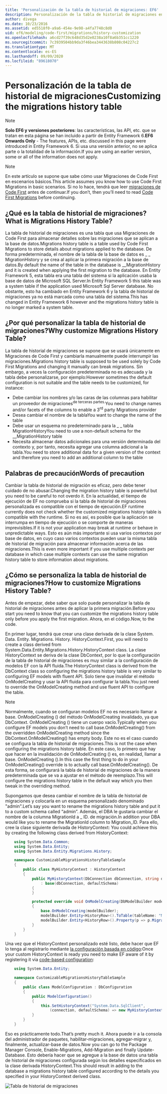 ```yaml
---
title: 'Personalización de la tabla de historial de migraciones: EF6'
description: Personalización de la tabla de historial de migraciones en Entity Framework 6
author: divega
ms.date: 10/23/2016
ms.assetid: ed5518f0-a9a6-454e-9e98-a4fa7748c8d0
uid: ef6/modeling/code-first/migrations/history-customization
ms.openlocfilehash: a6cd27f39c648d35d2e0238a10f8a6b351cc1220
ms.sourcegitcommit: 7c3939504bb9da3f46bea3443638b808c04227c2
ms.translationtype: MT
ms.contentlocale: es-ES
ms.lasthandoff: 09/09/2020
ms.locfileid: "89618070"
---
```

# <a name="customizing-the-migrations-history-table"></a><span data-ttu-id="dc894-103">Personalización de la tabla de historial de migraciones</span><span class="sxs-lookup"><span data-stu-id="dc894-103">Customizing the migrations history table</span></span>
> [!NOTE]
> <span data-ttu-id="dc894-104">**Solo EF6 y versiones posteriores**: las características, las API, etc. que se tratan en esta página se han incluido a partir de Entity Framework 6.</span><span class="sxs-lookup"><span data-stu-id="dc894-104">**EF6 Onwards Only** - The features, APIs, etc. discussed in this page were introduced in Entity Framework 6.</span></span> <span data-ttu-id="dc894-105">Si usa una versión anterior, no se aplica parte o la totalidad de la información.</span><span class="sxs-lookup"><span data-stu-id="dc894-105">If you are using an earlier version, some or all of the information does not apply.</span></span>

> [!NOTE]
> <span data-ttu-id="dc894-106">En este artículo se supone que sabe cómo usar Migraciones de Code First en escenarios básicos.</span><span class="sxs-lookup"><span data-stu-id="dc894-106">This article assumes you know how to use Code First Migrations in basic scenarios.</span></span> <span data-ttu-id="dc894-107">Si no lo hace, tendrá que leer [migraciones de Code First](xref:ef6/modeling/code-first/migrations/index) antes de continuar.</span><span class="sxs-lookup"><span data-stu-id="dc894-107">If you don’t, then you’ll need to read [Code First Migrations](xref:ef6/modeling/code-first/migrations/index) before continuing.</span></span>

## <a name="what-is-migrations-history-table"></a><span data-ttu-id="dc894-108">¿Qué es la tabla de historial de migraciones?</span><span class="sxs-lookup"><span data-stu-id="dc894-108">What is Migrations History Table?</span></span>

<span data-ttu-id="dc894-109">La tabla de historial de migraciones es una tabla que usa Migraciones de Code First para almacenar detalles sobre las migraciones que se aplican a la base de datos.</span><span class="sxs-lookup"><span data-stu-id="dc894-109">Migrations history table is a table used by Code First Migrations to store details about migrations applied to the database.</span></span> <span data-ttu-id="dc894-110">De forma predeterminada, el nombre de la tabla de la base de datos es \_ \_ MigrationHistory y se crea al aplicar la primera migración a la base de datos.</span><span class="sxs-lookup"><span data-stu-id="dc894-110">By default the name of the table in the database is \_\_MigrationHistory and it is created when applying the first migration to the database.</span></span> <span data-ttu-id="dc894-111">En Entity Framework 5, esta tabla era una tabla del sistema si la aplicación usaba la base de datos de Microsoft SQL Server.</span><span class="sxs-lookup"><span data-stu-id="dc894-111">In Entity Framework 5 this table was a system table if the application used Microsoft Sql Server database.</span></span> <span data-ttu-id="dc894-112">No obstante, esto ha cambiado en Entity Framework 6 y la tabla de historial de migraciones ya no está marcada como una tabla del sistema.</span><span class="sxs-lookup"><span data-stu-id="dc894-112">This has changed in Entity Framework 6 however and the migrations history table is no longer marked a system table.</span></span>

## <a name="why-customize-migrations-history-table"></a><span data-ttu-id="dc894-113">¿Por qué personalizar la tabla de historial de migraciones?</span><span class="sxs-lookup"><span data-stu-id="dc894-113">Why customize Migrations History Table?</span></span>

<span data-ttu-id="dc894-114">La tabla de historial de migraciones se supone que se usará únicamente en Migraciones de Code First y cambiarla manualmente puede interrumpir las migraciones.</span><span class="sxs-lookup"><span data-stu-id="dc894-114">Migrations history table is supposed to be used solely by Code First Migrations and changing it manually can break migrations.</span></span> <span data-ttu-id="dc894-115">Sin embargo, a veces la configuración predeterminada no es adecuada y la tabla debe personalizarse, por ejemplo:</span><span class="sxs-lookup"><span data-stu-id="dc894-115">However sometimes the default configuration is not suitable and the table needs to be customized, for instance:</span></span>

-   <span data-ttu-id="dc894-116">Debe cambiar los nombres y/o las caras de las columnas para habilitar un proveedor de migraciones<sup>de terceras partes.</sup></span><span class="sxs-lookup"><span data-stu-id="dc894-116">You need to change names and/or facets of the columns to enable a 3<sup>rd</sup> party Migrations provider</span></span>
-   <span data-ttu-id="dc894-117">Desea cambiar el nombre de la tabla</span><span class="sxs-lookup"><span data-stu-id="dc894-117">You want to change the name of the table</span></span>
-   <span data-ttu-id="dc894-118">Debe usar un esquema no predeterminado para la \_ \_ tabla MigrationHistory</span><span class="sxs-lookup"><span data-stu-id="dc894-118">You need to use a non-default schema for the \_\_MigrationHistory table</span></span>
-   <span data-ttu-id="dc894-119">Necesita almacenar datos adicionales para una versión determinada del contexto y, por tanto, necesita agregar una columna adicional a la tabla.</span><span class="sxs-lookup"><span data-stu-id="dc894-119">You need to store additional data for a given version of the context and therefore you need to add an additional column to the table</span></span>

## <a name="words-of-precaution"></a><span data-ttu-id="dc894-120">Palabras de precaución</span><span class="sxs-lookup"><span data-stu-id="dc894-120">Words of precaution</span></span>

<span data-ttu-id="dc894-121">Cambiar la tabla de historial de migración es eficaz, pero debe tener cuidado de no abusar.</span><span class="sxs-lookup"><span data-stu-id="dc894-121">Changing the migration history table is powerful but you need to be careful to not overdo it.</span></span> <span data-ttu-id="dc894-122">En la actualidad, el tiempo de ejecución de EF no comprueba si la tabla de historial de migraciones personalizada es compatible con el tiempo de ejecución.</span><span class="sxs-lookup"><span data-stu-id="dc894-122">EF runtime currently does not check whether the customized migrations history table is compatible with the runtime.</span></span> <span data-ttu-id="dc894-123">Si no es así, es posible que la aplicación se interrumpa en tiempo de ejecución o se comporte de maneras imprevisibles.</span><span class="sxs-lookup"><span data-stu-id="dc894-123">If it is not your application may break at runtime or behave in unpredictable ways.</span></span> <span data-ttu-id="dc894-124">Esto es aún más importante si usa varios contextos por base de datos, en cuyo caso varios contextos pueden usar la misma tabla de historial de migración para almacenar información acerca de las migraciones.</span><span class="sxs-lookup"><span data-stu-id="dc894-124">This is even more important if you use multiple contexts per database in which case multiple contexts can use the same migration history table to store information about migrations.</span></span>

## <a name="how-to-customize-migrations-history-table"></a><span data-ttu-id="dc894-125">¿Cómo se personaliza la tabla de historial de migraciones?</span><span class="sxs-lookup"><span data-stu-id="dc894-125">How to customize Migrations History Table?</span></span>

<span data-ttu-id="dc894-126">Antes de empezar, debe saber que solo puede personalizar la tabla de historial de migraciones antes de aplicar la primera migración.</span><span class="sxs-lookup"><span data-stu-id="dc894-126">Before you start you need to know that you can customize the migrations history table only before you apply the first migration.</span></span> <span data-ttu-id="dc894-127">Ahora, en el código.</span><span class="sxs-lookup"><span data-stu-id="dc894-127">Now, to the code.</span></span>

<span data-ttu-id="dc894-128">En primer lugar, tendrá que crear una clase derivada de la clase System. Data. Entity. Migrations. History. HistoryContext.</span><span class="sxs-lookup"><span data-stu-id="dc894-128">First, you will need to create a class derived from System.Data.Entity.Migrations.History.HistoryContext class.</span></span> <span data-ttu-id="dc894-129">La clase HistoryContext se deriva de la clase DbContext, por lo que la configuración de la tabla de historial de migraciones es muy similar a la configuración de modelos EF con la API fluida.</span><span class="sxs-lookup"><span data-stu-id="dc894-129">The HistoryContext class is derived from the DbContext class so configuring the migrations history table is very similar to configuring EF models with fluent API.</span></span> <span data-ttu-id="dc894-130">Solo tiene que invalidar el método OnModelCreating y usar la API fluida para configurar la tabla.</span><span class="sxs-lookup"><span data-stu-id="dc894-130">You just need to override the OnModelCreating method and use fluent API to configure the table.</span></span>

>[!NOTE]
> <span data-ttu-id="dc894-131">Normalmente, cuando se configuran modelos EF no es necesario llamar a base. OnModelCreating () del método OnModelCreating invalidado, ya que DbContext. OnModelCreating () tiene un cuerpo vacío.</span><span class="sxs-lookup"><span data-stu-id="dc894-131">Typically when you configure EF models you don’t need to call base.OnModelCreating() from the overridden OnModelCreating method since the DbContext.OnModelCreating() has empty body.</span></span> <span data-ttu-id="dc894-132">Este no es el caso cuando se configura la tabla de historial de migraciones.</span><span class="sxs-lookup"><span data-stu-id="dc894-132">This is not the case when configuring the migrations history table.</span></span> <span data-ttu-id="dc894-133">En este caso, lo primero que hay que hacer en la invalidación de OnModelCreating () es, en realidad, llamar a base. OnModelCreating ().</span><span class="sxs-lookup"><span data-stu-id="dc894-133">In this case the first thing to do in your OnModelCreating() override is to actually call base.OnModelCreating().</span></span> <span data-ttu-id="dc894-134">De esta forma, se configurará la tabla de historial de migraciones de la manera predeterminada que se va a ajustar en el método de reemplazo.</span><span class="sxs-lookup"><span data-stu-id="dc894-134">This will configure the migrations history table in the default way which you then tweak in the overriding method.</span></span>

<span data-ttu-id="dc894-135">Supongamos que desea cambiar el nombre de la tabla de historial de migraciones y colocarla en un esquema personalizado denominado "admin".</span><span class="sxs-lookup"><span data-stu-id="dc894-135">Let’s say you want to rename the migrations history table and put it to a custom schema called “admin”.</span></span> <span data-ttu-id="dc894-136">Además, el DBA le gustaría cambiar el nombre de la columna MigrationId a \_ ID. de migración.</span><span class="sxs-lookup"><span data-stu-id="dc894-136">In addition your DBA would like you to rename the MigrationId column to Migration\_ID.</span></span> <span data-ttu-id="dc894-137">Para ello, cree la clase siguiente derivada de HistoryContext:</span><span class="sxs-lookup"><span data-stu-id="dc894-137"> You could achieve this by creating the following class derived from HistoryContext:</span></span>

``` csharp
    using System.Data.Common;
    using System.Data.Entity;
    using System.Data.Entity.Migrations.History;

    namespace CustomizableMigrationsHistoryTableSample
    {
        public class MyHistoryContext : HistoryContext
        {
            public MyHistoryContext(DbConnection dbConnection, string defaultSchema)
                : base(dbConnection, defaultSchema)
            {
            }

            protected override void OnModelCreating(DbModelBuilder modelBuilder)
            {
                base.OnModelCreating(modelBuilder);
                modelBuilder.Entity<HistoryRow>().ToTable(tableName: "MigrationHistory", schemaName: "admin");
                modelBuilder.Entity<HistoryRow>().Property(p => p.MigrationId).HasColumnName("Migration_ID");
            }
        }
    }
```

<span data-ttu-id="dc894-138">Una vez que el HistoryContext personalizado esté listo, debe hacer que EF lo tenga al registrarlo mediante [la configuración basada en código](https://msdn.com/data/jj680699):</span><span class="sxs-lookup"><span data-stu-id="dc894-138">Once your custom HistoryContext is ready you need to make EF aware of it by registering it via [code-based configuration](https://msdn.com/data/jj680699):</span></span>

``` csharp
    using System.Data.Entity;

    namespace CustomizableMigrationsHistoryTableSample
    {
        public class ModelConfiguration : DbConfiguration
        {
            public ModelConfiguration()
            {
                this.SetHistoryContext("System.Data.SqlClient",
                    (connection, defaultSchema) => new MyHistoryContext(connection, defaultSchema));
            }
        }
    }
```

<span data-ttu-id="dc894-139">Eso es prácticamente todo.</span><span class="sxs-lookup"><span data-stu-id="dc894-139">That’s pretty much it.</span></span> <span data-ttu-id="dc894-140">Ahora puede ir a la consola del administrador de paquetes, habilitar-migraciones, agregar-migrar y, finalmente, actualizar-base de datos.</span><span class="sxs-lookup"><span data-stu-id="dc894-140">Now you can go to the Package Manager Console, Enable-Migrations, Add-Migration and finally Update-Database.</span></span> <span data-ttu-id="dc894-141">Esto debería hacer que se agregue a la base de datos una tabla de historial de migraciones configurada según los detalles especificados en la clase derivada HistoryContext.</span><span class="sxs-lookup"><span data-stu-id="dc894-141">This should result in adding to the database a migrations history table configured according to the details you specified in your HistoryContext derived class.</span></span>

![Tabla de historial de migraciones](~/ef6/media/database.png)
